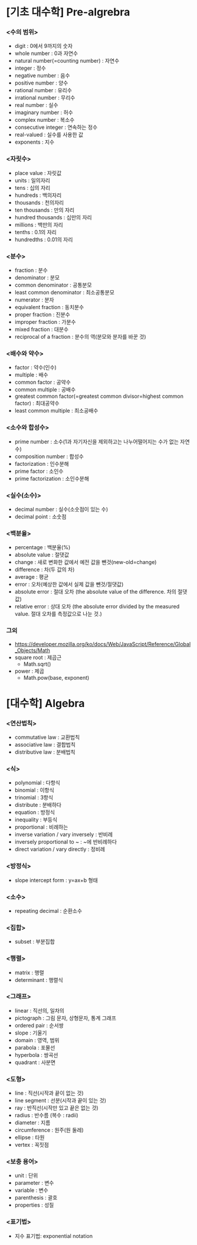 # [기초 대수학] Pre-algrebra
### <수의 범위>
- digit : 0에서 9까지의 숫자
- whole number : 0과 자연수
- natural number(=counting number) : 자연수
- integer : 정수
- negative number : 음수 
- positive number : 양수
- rational number : 유리수
- irrational number : 무리수
- real number : 실수
- imaginary number : 허수
- complex number : 복소수
- consecutive integer : 연속하는 정수
- real-valued : 실수를 사용한 값
- exponents : 지수
 
### <자릿수>
- place value : 자릿값
- units : 일의자리
- tens : 십의 자리
- hundreds : 백의자리
- thousands : 천의자리
- ten thousands : 만의 자리
- hundred thousands : 십만의 자리
- millions : 백만의 자리
- tenths : 0.1의 자리
- hundredths : 0.01의 자리

### <분수>
- fraction : 분수
- denominator : 분모
- common denominator : 공통분모
- least common denominator : 최소공통분모
- numerator : 분자
- equivalent fraction : 동치분수
- proper fraction : 진분수
- improper fraction : 가분수
- mixed fraction : 대분수
- reciprocal of a fraction : 분수의 역(분모와 분자를 바꾼 것)

### <배수와 약수>
- factor : 약수(인수)
- multiple : 배수
- common factor : 공약수
- common multiple : 공배수
- greatest common factor(=greatest common divisor=highest common factor) : 최대공약수
- least common multiple : 최소공배수
 
### <소수와 합성수>
- prime number : 소수(1과 자기자신을 제외하고는 나누어떨어지는 수가 없는 자연수)
- composition number : 합성수
- factorization : 인수분해
- prime factor : 소인수
- prime factorization : 소인수분해

### <실수(소수)>
- decimal number : 실수(소숫점이 있는 수)
- decimal point : 소숫점
 
### <백분율>
- percentage : 백분율(%)
- absolute value : 절댓값
- change : 새로 변화한 값에서 예전 값을 뺀것(new-old=change)
- difference : 차(두 값의 차)
- average : 평균
- error : 오차(예상한 값에서 실제 값을 뺀것/절댓값)
- absolute error : 절대 오차 (the absolute value of the difference. 차의 절댓값)
- relative error : 상대 오차 (the absolute error divided by the measured value. 절대 오차를 측정값으로 나눈 것.)

### 그외
- https://developer.mozilla.org/ko/docs/Web/JavaScript/Reference/Global_Objects/Math
- square root : 제곱근 
  - Math.sqrt()
- power : 제곱
  - Math.pow(base, exponent)

# [대수학] Algebra 
### <연산법칙>
- commutative law : 교환법칙
- associative law : 결합법칙
- distributive law : 분배법칙

### <식>
- polynomial : 다항식
- binomial : 이항식
- trinomial : 3항식
- distribute : 분배하다
- equation : 방정식
- inequality : 부등식
- proportional : 비례하는
- inverse variation / vary inversely : 반비례
- inversely proportional to ~ : ~에 반비례하다
- direct variation / vary directly : 정비례

### <방정식>
- slope intercept form : y=ax+b 형태

### <소수>
- repeating decimal : 순환소수

### <집합>
- subset : 부분집합

### <행렬>
- matrix : 행렬
- determinant : 행렬식

### <그래프>
- linear : 직선의, 일차의
- pictograph : 그림 문자, 상형문자, 통계 그래프
- ordered pair : 순서쌍
- slope : 기울기
- domain : 영역, 범위
- parabola : 포물선
- hyperbola : 쌍곡선
- quadrant : 사분면

### <도형>
- line : 직선(시작과 끝이 없는 것)
- line segment : 선분(시작과 끝이 있는 것)
- ray : 반직선(시작만 있고 끝은 없는 것)
- radius : 반수름 (복수 : radii)
- diameter : 지름
- circumference : 원주(원 둘레)
- ellipse : 타원
- vertex : 꼭짓점

### <보충 용어>
- unit : 단위
- parameter : 변수
- variable : 변수
- parenthesis : 괄호
- properties : 성질

### <표기법>
- 지수 표기법: exponential notation